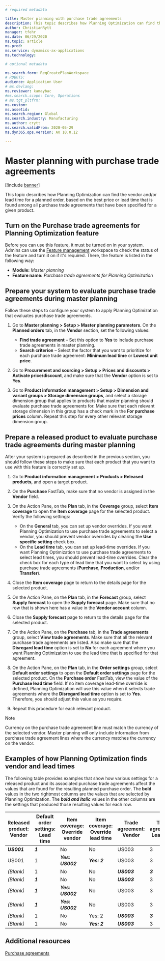 ```yaml
---
# required metadata

title: Master planning with purchase trade agreements
description: This topic describes how Planning Optimization can find the vendor and/or lead time for a planned order, based on the best price or lead time that is found in purchase trade agreements.
author: ChristianRytt
manager: tfehr
ms.date: 06/29/2020
ms.topic: article
ms.prod: 
ms.service: dynamics-ax-applications
ms.technology: 

# optional metadata

ms.search.form: ReqCreatePlanWorkspace
# ROBOTS: 
audience: Application User
# ms.devlang: 
ms.reviewer: kamaybac
#ms.search.scope: Core, Operations
# ms.tgt_pltfrm: 
ms.custom: 
ms.assetid: 
ms.search.region: Global
ms.search.industry: Manufacturing
ms.author: crytt
ms.search.validFrom: 2020-05-29
ms.dyn365.ops.version: AX 10.0.12

---
```

# Master planning with purchase trade agreements

[!include [banner](../../includes/banner.md)]

This topic describes how Planning Optimization can find the vendor and/or lead time for a planned order, based on the best price or lead time that is found among all purchase trade agreements that have been specified for a given product.

## Turn on the Purchase trade agreements for Planning Optimization feature

Before you can use this feature, it must be turned on in your system. Admins can use the [Feature management](../../../fin-ops-core/fin-ops/get-started/feature-management/feature-management-overview.md) workspace to check the status of the feature and turn it on if it's required. There, the feature is listed in the following way:

- **Module:** *Master planning*
- **Feature name:** *Purchase trade agreements for Planning Optimization*

## Prepare your system to evaluate purchase trade agreements during master planning

Follow these steps to configure your system to apply Planning Optimization that evaluates purchase trade agreements.

1. Go to **Master planning \> Setup \> Master planning parameters**. On the **Planned orders** tab, in the **Vendor** section, set the following values:

    - **Find trade agreement** – Set this option to **Yes** to include purchase trade agreements in master planning.
    - **Search criterion** – Select the factor that you want to prioritize for each purchase trade agreement: **Minimum lead time** or **Lowest unit price**.

1. Go to **Procurement and sourcing \> Setup \> Prices and discounts \> Activate price/discount**, and make sure that the **Vendor** option is set to **Yes**.
1. Go to **Product information management \> Setup \> Dimension and variant groups \> Storage dimension groups**, and select a storage dimension group that applies to products that master planning should evaluate purchase trade agreements for. Make sure that each relevant storage dimension in this group has a check mark in the **For purchase prices** column. Repeat this step for every other relevant storage dimension group.

## Prepare a released product to evaluate purchase trade agreements during master planning

After your system is prepared as described in the previous section, you should follow these steps to make sure that each product that you want to use with this feature is correctly set up.

1. Go to **Product information management \> Products \> Released products**, and open a target product.
1. On the **Purchase** FastTab, make sure that no vendor is assigned in the **Vendor** field.
1. On the Action Pane, on the **Plan** tab, in the **Coverage** group, select **Item coverage** to open the **Item coverage** page for the selected product. Verify the following settings:

    - On the **General** tab, you can set up vendor overrides. If you want Planning Optimization to use purchase trade agreements to select a vendor, you should prevent vendor overrides by clearing the **Use specific setting** check box.
    - On the **Lead time** tab, you can set up lead-time overrides. If you want Planning Optimization to use purchase trade agreements to select lead times, you should prevent lead-time overrides. Clear the check box for each type of lead time that you want to select by using purchase trade agreements (**Purchase**, **Production**, and/or **Transfer**).

1. Close the **Item coverage** page to return to the details page for the selected product.
1. On the Action Pane, on the **Plan** tab, in the **Forecast** group, select **Supply forecast** to open the **Supply forecast** page. Make sure that no row that is shown here has a value in the **Vendor account** column.
1. Close the **Supply forecast** page to return to the details page for the selected product.
1. On the Action Pane, on the **Purchase** tab, in the **Trade agreements** group, select **View trade agreements**. Make sure that all the relevant purchase trade agreements are listed. Also make sure that the **Disregard lead time** option is set to **No** for each agreement where you want Planning Optimization to use the lead time that is specified for that agreement.
1. On the Action Pane, on the **Plan** tab, in the **Order settings** group, select **Default order settings** to open the **Default order settings** page for the selected product. On the **Purchase order** FastTab, view the value of the **Purchase lead time** field. If no item coverage lead-time override is defined, Planning Optimization will use this value when it selects trade agreements where the **Disregard lead time** option is set to **Yes**. Therefore, you should adjust this value as you require.
1. Repeat this procedure for each relevant product.

> [!NOTE]
> Currency on the purchase trade agreement line must match the currency of the selected vendor. Master planning will only include information from purchase trade agreement lines where the currency matches the currency on the vendor.

## Examples of how Planning Optimization finds vendor and lead times

The following table provides examples that show how various settings for a released product and its associated purchase trade agreements affect the values that are found for the resulting planned purchase order. The **bold** values in the two rightmost columns are the values that are selected by Planning Optimization. The ***bold and italic*** values in the other columns are the settings that produced those resulting values for each row.

| Released product: Vendor | Default order settings: Lead time | Item coverage: Override vendor | Item coverage: Override lead time | Trade agreement: Vendor | Trade agreement: Lead time | Trade agreement: Disregard lead time | Resulting vendor | Resulting lead time |
| --- | --- | --- | --- | --- | --- | --- | --- | --- |
| ***US001*** | ***1*** | No | No | US003 | 3 | No | **US001** | **1** |
| US001 | 1 | ***Yes: US002*** | ***Yes: 2*** | US003 | 3 | No | **US002** | **2** |
| *(Blank)* | 1 | No | No | ***US003*** | ***3*** | No | **US003** | **3** |
| *(Blank)* | ***1*** | No | No | ***US003*** | 3 | Yes | **US003** | **1** |
| *(Blank)* | ***1*** | ***Yes: US002*** | No | US003 | 3 | No | **US002** | **1** |
| *(Blank)* | ***1*** | ***Yes: US002*** | No | US003 | 3 | No | **US002** | **1** |
| *(Blank)* | 1 | No | Yes: 2 | ***US003*** | ***3*** | No | **US003** | **3** |
| *(Blank)* | 1 | No | ***Yes: 2*** | ***US003*** | 3 | Yes | **US003** | **2** |

## Additional resources

[Purchase agreements](../../procurement/purchase-agreements.md)
